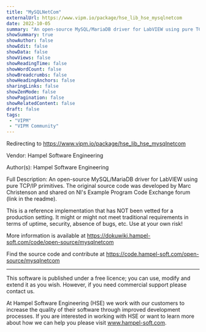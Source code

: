 ```yaml
---
title: "MySQLNetCom"
externalUrl: https://www.vipm.io/package/hse_lib_hse_mysqlnetcom
date: 2022-10-05
summary: "An open-source MySQL/MariaDB driver for LabVIEW using pure TCP/IP primitives."
showSummary: true
showAuthor: false
showEdit: false
showData: false
showViews: false
showReadingTime: false
showWordCount: false
showBreadcrumbs: false
showHeadingAnchors: false
sharingLinks: false
showZenMode: false
showPagination: false
showRelatedContent: false
draft: false
tags:
 - "VIPM"
 - "VIPM Community"
---
```


Redirecting to https://www.vipm.io/package/hse_lib_hse_mysqlnetcom

Vendor: Hampel Software Engineering

Author(s): Hampel Software Engineering
 
Full Description:
An open-source MySQL/MariaDB driver for LabVIEW using pure TCP/IP primitives. The original source code was developed by Marc Christenson and shared on NI's Example Program Code Exchange forum (link in the readme).

This is a reference implementation that has NOT been vetted for a production setting. It might or might not meet traditional requirements in terms of uptime, security, absence of bugs, etc. Use at your own risk!

More information is available at
https://dokuwiki.hampel-soft.com/code/open-source/mysqlnetcom

Find the source code and contribute at 
https://code.hampel-soft.com/open-source/mysqlnetcom

--- 

This software is published under a free licence; you can use, modify and extend it as you wish. However, if you need commercial support please contact us. 

At Hampel Software Engineering (HSE) we work with our customers to increase the quality of their software through improved development processes. If you are interested in working with HSE or want to learn more about how we can help you please visit www.hampel-soft.com.